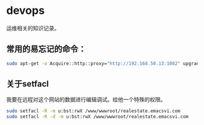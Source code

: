# devops

运维相关的知识记录。

## 常用的易忘记的命令：

```bash
sudo apt-get -o Acquire::http::proxy="http://192.168.50.13:1082" upgrade
```

## 关于setfacl

我要在远程对这个网站的数据进行编辑调试。给他一个特殊的权限。

```bash
sudo setfacl -R -m u:bst:rwX /www/wwwroot/realestate.emacsvi.com
sudo setfacl -R -d -m u:bst:rwX /www/wwwroot/realestate.emacsvi.com
```
